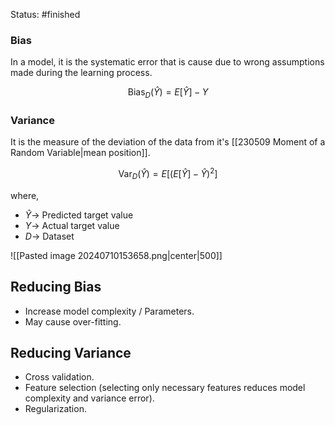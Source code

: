 Status: #finished 
### Bias
In a model, it is the systematic error that is cause due to wrong assumptions made during the learning process. 

$$
\text{Bias}_D(\hat Y)= E[\hat Y]- Y
$$


### Variance
It is the measure of the deviation of the data from it's [[230509 Moment of a Random Variable|mean position]]. 

$$
\text{Var}_D(\hat Y) = E[(E[\hat Y]- \hat Y )^2]
$$

where, 
- $\hat Y\rightarrow$ Predicted target value 
- $Y\rightarrow$ Actual target value
- $D\rightarrow$ Dataset

![[Pasted image 20240710153658.png|center|500]]


## Reducing Bias 
- Increase model complexity / Parameters. 
- May cause over-fitting. 
## Reducing Variance 
- Cross validation. 
- Feature selection (selecting only necessary features reduces model complexity and variance error). 
- Regularization. 

